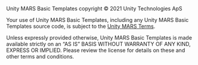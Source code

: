 Unity MARS Basic Templates copyright © 2021 Unity Technologies ApS

Your use of Unity MARS Basic Templates, including any Unity MARS Basic Templates source code, is subject to the [Unity MARS Terms](http://unity3d.com/legal/terms-of-service/mars).

Unless expressly provided otherwise, Unity MARS Basic Templates is made available strictly on an “AS IS” BASIS WITHOUT WARRANTY OF ANY KIND, EXPRESS OR IMPLIED. Please review the license for details on these and other terms and conditions.